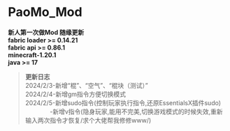 # **PaoMo_Mod**  
 **新人第一次做Mod 随缘更新**  
 **fabric loader >= 0.14.21**  
 **fabric api >= 0.86.1**  
 **minecraft-1.20.1**  
 **java >= 17**  
> **更新日志**  
2024/2/3-新增“棍”、“空气”、“棍块（测试）”  
2024/2/4-新增gm指令方便切换模式  
2024/2/5-新增sudo指令(控制玩家执行指令,还原EssentialsX插件sudo)  
　　　　-新增v指令(隐身玩家,能用不完美,切换游戏模式的时候失效,重新输入两次指令才恢复/求个大佬帮我修修www/)
　　　　

